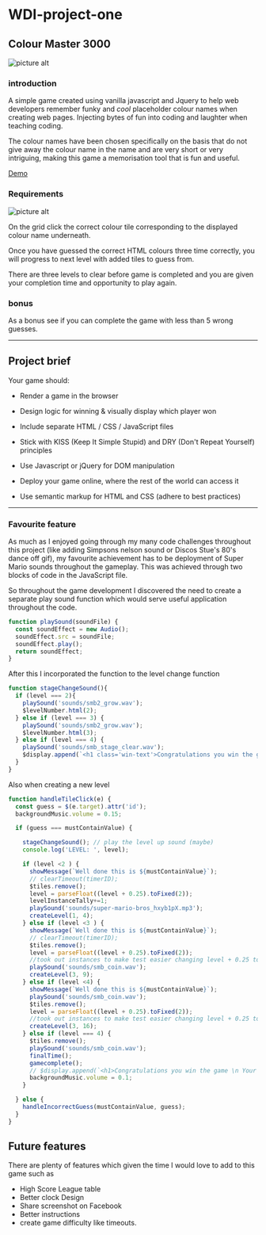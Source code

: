 # WDI-project-one
## Colour Master 3000
![picture alt](https://i.imgur.com/ARNmli8.png "Title is optional")
### introduction
A simple game created using vanilla javascript and Jquery to help web developers remember funky and *cool* placeholder colour names when creating web pages. Injecting bytes of fun into coding and laughter when teaching coding.

The colour names have been chosen specifically on the basis that do not give away the colour name in the name and are very short or very intriguing, making this game a memorisation tool that is fun and useful.

[Demo](https://nasiratt92.github.io/WDI-project-one/)

### Requirements

![picture alt](https://i.imgur.com/mS9zxlE.png "Level 1")

On the grid click the correct colour tile corresponding to the displayed colour name underneath.

Once you have guessed the correct HTML colours three time correctly, you will progress to next level with added tiles to guess from.

There are three levels to clear before game is completed and you are given your completion time and opportunity to play again.
### bonus
As a bonus see if you can complete the game with less than 5 wrong guesses.
___
## Project brief

Your game should:

* Render a game in the browser

* Design logic for winning & visually display which player won

* Include separate HTML / CSS / JavaScript files

* Stick with KISS (Keep It Simple Stupid) and DRY (Don't Repeat Yourself) principles

* Use Javascript or jQuery for DOM manipulation

* Deploy your game online, where the rest of the world can access it

* Use semantic markup for HTML and CSS (adhere to best practices)

***

### Favourite feature

As much as I enjoyed going through my many code challenges throughout this project (like adding Simpsons nelson sound or Discos Stue's 80's dance off gif), my favourite achievement has to be deployment of Super Mario sounds throughout the gameplay. This was achieved through two blocks of code in the JavaScript file.


So throughout the game development I discovered the need to create a separate play sound function which would serve useful application throughout the code.
```js
function playSound(soundFile) {
  const soundEffect = new Audio();
  soundEffect.src = soundFile;
  soundEffect.play();
  return soundEffect;
}
```

After this I incorporated the function to the level change function

```js
function stageChangeSound(){
  if (level === 2){
    playSound('sounds/smb2_grow.wav');
    $levelNumber.html(2);
  } else if (level === 3) {
    playSound('sounds/smb2_grow.wav');
    $levelNumber.html(3);
  } else if (level === 4) {
    playSound('sounds/smb_stage_clear.wav');
    $display.append(`<h1 class='win-text'>Congratulations you win the game \n your time is ${startTime} seconds</h1>`);
  }
}
```
Also when creating a new level

```js
function handleTileClick(e) {
  const guess = $(e.target).attr('id');
  backgroundMusic.volume = 0.15;

  if (guess === mustContainValue) {

    stageChangeSound(); // play the level up sound (maybe)
    console.log('LEVEL: ', level);

    if (level <2 ) {
      showMessage(`Well done this is ${mustContainValue}`);
      // clearTimeout(timerID);
      $tiles.remove();
      level = parseFloat((level + 0.25).toFixed(2));
      levelInstanceTally+=1;
      playSound('sounds/super-mario-bros_hxyb1pX.mp3');
      createLevel(1, 4);
    } else if (level <3 ) {
      showMessage(`Well done this is ${mustContainValue}`);
      // clearTimeout(timerID);
      $tiles.remove();
      level = parseFloat((level + 0.25).toFixed(2));
      //took out instances to make test easier changing level + 0.25 to 0.5
      playSound('sounds/smb_coin.wav');
      createLevel(3, 9);
    } else if (level <4) {
      showMessage(`Well done this is ${mustContainValue}`);
      playSound('sounds/smb_coin.wav');
      $tiles.remove();
      level = parseFloat((level + 0.25).toFixed(2));
      //took out instances to make test easier changing level + 0.25 to 0.5
      createLevel(3, 16);
    } else if (level === 4) {
      $tiles.remove();
      playSound('sounds/smb_coin.wav');
      finalTime();
      gamecomplete();
      // $display.append(`<h1>Congratulations you win the game \n Your time is ${startTime} seconds</h1>`);
      backgroundMusic.volume = 0.1;
    }

  } else {
    handleIncorrectGuess(mustContainValue, guess);
  }
}
```

## Future features
There are plenty of features which given the time I would love to add to this game such as
* High Score League table
* Better clock Design
* Share screenshot on Facebook
* Better instructions
* create game difficulty like timeouts.

